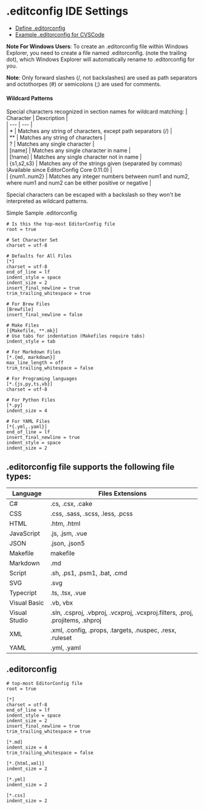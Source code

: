 # .editconfig IDE Settings

- [Define .editorconfig](https://editorconfig.org/)  
- [Example .editorconfig for CVSCode](https://github.com/RehanSaeed/EditorConfig/blob/main/.editorconfig)  

**Note For Windows Users**: To create an .editorconfig file within Windows Explorer, you need to create a file named .editorconfig. (note the trailing dot), which Windows Explorer will automatically rename to .editorconfig for you.  

**Note**: Only forward slashes (/, not backslashes) are used as path separators and octothorpes (#) or semicolons (;) are used for comments.  

#### Wildcard Patterns
Special characters recognized in section names for wildcard matching:
| Character | Dexcription |  
| --- | --- |  
| * | Matches any string of characters, except path separators (/) |  
| ** | Matches any string of characters |  
| ? | Matches any single character |  
| [name] | Matches any single character in name |  
| [!name] | Matches any single character not in name |  
| {s1,s2,s3} | Matches any of the strings given (separated by commas) (Available since EditorConfig Core 0.11.0) |  
| {num1..num2} | Matches any integer numbers between num1 and num2, where num1 and num2 can be either positive or negative |  

Special characters can be escaped with a backslash so they won't be interpreted as wildcard patterns.

Simple Sample .editorconfig  
```
# Is this the top-most EditorConfig file
root = true

# Set Character Set
charset = utf-8

# Defaults for All Files
[*]
charset = utf-8
end_of_line = lf
indent_style = space
indent_size = 2
insert_final_newline = true
trim_trailing_whitespace = true

# For Brew Files
[Brewfile]
insert_final_newline = false

# Make Files
[{Makefile, **.mk}]
# Use tabs for indentation (Makefiles require tabs)
indent_style = tab

# For Markdown Files
[*.{md, markdown}]
max_line_length = off  
trim_trailing_whitespace = false  

# For Programing languages
[*.{js,py,ts,vb}]
charset = utf-8

# For Python Files
[*.py]
indent_size = 4

# For YAML Files
[*{.yml,.yaml}]
end_of_line = lf
insert_final_newline = true
indent_style = space
indent_size = 2
```

## .editorconfig file supports the following file types:

| Language | Files Extensions |  
| --- | --- |  
| C# | .cs, .csx, .cake |  
| CSS | .css, .sass, .scss, .less, .pcss |  
| HTML | .htm, .html |  
| JavaScript | .js, .jsm, .vue |  
| JSON | .json, .json5 |  
| Makefile | makefile |  
| Markdown | .md |  
| Script | .sh, .ps1, .psm1, .bat, .cmd |  
| SVG | .svg |  
| Typecript | .ts, .tsx, .vue |  
| Visual Basic | .vb, vbx |  
| Visual Studio | .sln, .csproj, .vbproj, .vcxproj, .vcxproj.filters, .proj, .projitems, .shproj |  
| XML | .xml, .config, .props, .targets, .nuspec, .resx, .ruleset |  
| YAML | .yml, .yaml |  

## .editorconfig
```
# top-most EditorConfig file
root = true

[*]
charset = utf-8
end_of_line = lf
indent_style = space
indent_size = 2
insert_final_newline = true
trim_trailing_whitespace = true

[*.md]
indent_size = 4
trim_trailing_whitespace = false

[*.{html,xml}]
indent_size = 2

[*.yml]
indent_size = 2

[*.css]
indent_size = 2
```


